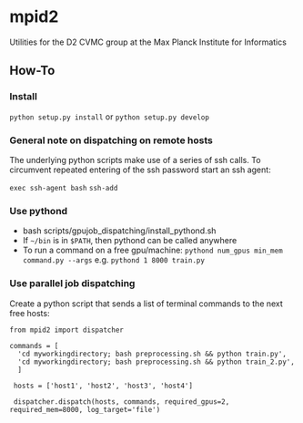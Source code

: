 # mpid2
Utilities for the D2 CVMC group at the Max Planck Institute for Informatics

## How-To

### Install

`python setup.py install` or `python setup.py develop`

### General note on dispatching on remote hosts

The underlying python scripts make use of a series of ssh calls. To circumvent repeated entering of the ssh password start an ssh agent:

`exec ssh-agent bash`
`ssh-add`

### Use pythond

- bash scripts/gpujob_dispatching/install_pythond.sh
- If `~/bin` is in `$PATH`, then pythond can be called anywhere
- To run a command on a free gpu/machine:
  `pythond num_gpus min_mem command.py --args`
  e.g. `pythond 1 8000 train.py`

### Use parallel job dispatching

Create a python script that sends a list of terminal commands to the next free hosts:

```
from mpid2 import dispatcher

commands = [
  'cd myworkingdirectory; bash preprocessing.sh && python train.py',
  'cd myworkingdirectory; bash preprocessing.sh && python train_2.py',
  ]
  
 hosts = ['host1', 'host2', 'host3', 'host4']
 
 dispatcher.dispatch(hosts, commands, required_gpus=2, required_mem=8000, log_target='file')
```
